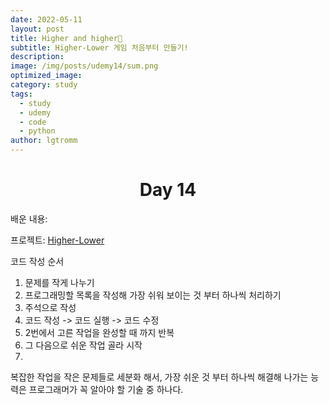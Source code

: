 ```yaml
---
date: 2022-05-11
layout: post
title: Higher and higher🚀
subtitle: Higher-Lower 게임 처음부터 만들기!
description: 
image: /img/posts/udemy14/sum.png
optimized_image:
category: study
tags:
  - study
  - udemy
  - code
  - python
author: lgtromm
---
```


<h1 style="text-align: center">Day 14</h1>

배운 내용:

프로젝트: [Higher-Lower](higher-lower-final.appbrewery.repl.run)

코드 작성 순서
1. 문제를 작게 나누기
2. 프로그래밍할 목록을 작성해 가장 쉬워 보이는 것 부터 하나씩 처리하기
3. 주석으로 작성
4. 코드 작성 -> 코드 실행 -> 코드 수정
5. 2번에서 고른 작업을 완성할 때 까지 반복
6. 그 다음으로 쉬운 작업 골라 시작
7. 

복잡한 작업을 작은 문제들로 세분화 해서, 가장 쉬운 것 부터 하나씩 해결해 나가는 능력은 프로그래머가 꼭 알아야 할 기술 중 하나다.

